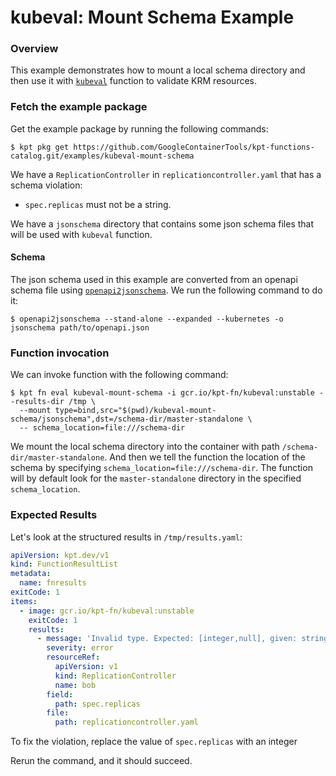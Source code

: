 # kubeval: Mount Schema Example

### Overview

This example demonstrates how to mount a local schema directory and then use it
with [`kubeval`] function to validate KRM resources.

### Fetch the example package

Get the example package by running the following commands:

```shell
$ kpt pkg get https://github.com/GoogleContainerTools/kpt-functions-catalog.git/examples/kubeval-mount-schema
```

We have a `ReplicationController` in `replicationcontroller.yaml` that has a
schema violation:

- `spec.replicas` must not be a string.

We have a `jsonschema` directory that contains some json schema files that will
be used with `kubeval` function.

#### Schema

The json schema used in this example are converted from an openapi schema file
using [`openapi2jsonschema`](https://github.com/instrumenta/openapi2jsonschema).
We run the following command to do it:

```shell
$ openapi2jsonschema --stand-alone --expanded --kubernetes -o jsonschema path/to/openapi.json
```

### Function invocation

We can invoke function with the following command:

```shell
$ kpt fn eval kubeval-mount-schema -i gcr.io/kpt-fn/kubeval:unstable --results-dir /tmp \
  --mount type=bind,src="$(pwd)/kubeval-mount-schema/jsonschema",dst=/schema-dir/master-standalone \
  -- schema_location=file:///schema-dir
```

We mount the local schema directory into the container with path
`/schema-dir/master-standalone`. And then we tell the function the location of
the schema by specifying `schema_location=file:///schema-dir`. The function will
by default look for the `master-standalone` directory in the specified
`schema_location`.

### Expected Results

Let's look at the structured results in `/tmp/results.yaml`:

```yaml
apiVersion: kpt.dev/v1
kind: FunctionResultList
metadata:
  name: fnresults
exitCode: 1
items:
  - image: gcr.io/kpt-fn/kubeval:unstable
    exitCode: 1
    results:
      - message: 'Invalid type. Expected: [integer,null], given: string'
        severity: error
        resourceRef:
          apiVersion: v1
          kind: ReplicationController
          name: bob
        field:
          path: spec.replicas
        file:
          path: replicationcontroller.yaml
```

To fix the violation, replace the value of `spec.replicas` with an integer

Rerun the command, and it should succeed.

[`kubeval`]: https://catalog.kpt.dev/kubeval/v0.1/
